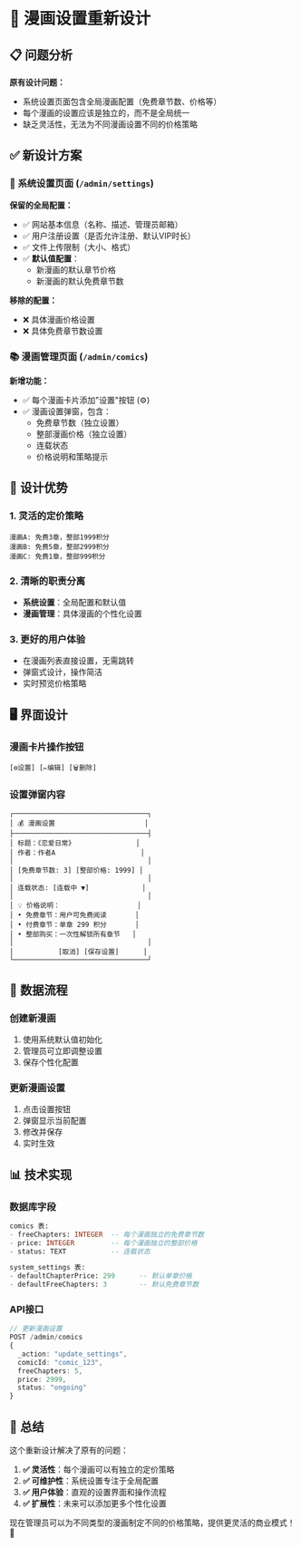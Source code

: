 # 🎨 漫画设置重新设计

## 📋 问题分析

**原有设计问题：**
- 系统设置页面包含全局漫画配置（免费章节数、价格等）
- 每个漫画的设置应该是独立的，而不是全局统一
- 缺乏灵活性，无法为不同漫画设置不同的价格策略

## ✅ 新设计方案

### 🔧 **系统设置页面** (`/admin/settings`)

**保留的全局配置：**
- ✅ 网站基本信息（名称、描述、管理员邮箱）
- ✅ 用户注册设置（是否允许注册、默认VIP时长）
- ✅ 文件上传限制（大小、格式）
- ✅ **默认值配置**：
  - 新漫画的默认章节价格
  - 新漫画的默认免费章节数

**移除的配置：**
- ❌ 具体漫画价格设置
- ❌ 具体免费章节数设置

### 📚 **漫画管理页面** (`/admin/comics`)

**新增功能：**
- ✅ 每个漫画卡片添加"设置"按钮 (⚙️)
- ✅ 漫画设置弹窗，包含：
  - 免费章节数（独立设置）
  - 整部漫画价格（独立设置）
  - 连载状态
  - 价格说明和策略提示

## 🎯 **设计优势**

### 1. **灵活的定价策略**
```
漫画A: 免费3章，整部1999积分
漫画B: 免费5章，整部2999积分  
漫画C: 免费1章，整部999积分
```

### 2. **清晰的职责分离**
- **系统设置**：全局配置和默认值
- **漫画管理**：具体漫画的个性化设置

### 3. **更好的用户体验**
- 在漫画列表直接设置，无需跳转
- 弹窗式设计，操作简洁
- 实时预览价格策略

## 🖥️ **界面设计**

### **漫画卡片操作按钮**
```
[⚙️设置] [✏️编辑] [🗑️删除]
```

### **设置弹窗内容**
```
┌─────────────────────────────────┐
│ 💰 漫画设置                      │
├─────────────────────────────────┤
│ 标题：《恋爱日常》               │
│ 作者：作者A                     │
│                                 │
│ [免费章节数: 3] [整部价格: 1999] │
│                                 │
│ 连载状态: [连载中 ▼]             │
│                                 │
│ 💡 价格说明：                   │
│ • 免费章节：用户可免费阅读       │
│ • 付费章节：单章 299 积分       │
│ • 整部购买：一次性解锁所有章节   │
│                                 │
│           [取消] [保存设置]      │
└─────────────────────────────────┘
```

## 🔄 **数据流程**

### **创建新漫画**
1. 使用系统默认值初始化
2. 管理员可立即调整设置
3. 保存个性化配置

### **更新漫画设置**
1. 点击设置按钮
2. 弹窗显示当前配置
3. 修改并保存
4. 实时生效

## 📊 **技术实现**

### **数据库字段**
```sql
comics 表:
- freeChapters: INTEGER  -- 每个漫画独立的免费章节数
- price: INTEGER         -- 每个漫画独立的整部价格
- status: TEXT           -- 连载状态

system_settings 表:
- defaultChapterPrice: 299      -- 默认单章价格
- defaultFreeChapters: 3        -- 默认免费章节数
```

### **API接口**
```typescript
// 更新漫画设置
POST /admin/comics
{
  _action: "update_settings",
  comicId: "comic_123",
  freeChapters: 5,
  price: 2999,
  status: "ongoing"
}
```

## 🎉 **总结**

这个重新设计解决了原有的问题：

1. **✅ 灵活性**：每个漫画可以有独立的定价策略
2. **✅ 可维护性**：系统设置专注于全局配置
3. **✅ 用户体验**：直观的设置界面和操作流程
4. **✅ 扩展性**：未来可以添加更多个性化设置

现在管理员可以为不同类型的漫画制定不同的价格策略，提供更灵活的商业模式！🚀

